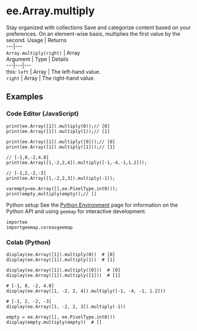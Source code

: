  
#  ee.Array.multiply
Stay organized with collections  Save and categorize content based on your preferences. 
On an element-wise basis, multiplies the first value by the second. Usage | Returns  
---|---  
`Array.multiply(right)` | Array  
Argument | Type | Details  
---|---|---  
this: `left` | Array | The left-hand value.  
`right` | Array | The right-hand value.  
## Examples
### Code Editor (JavaScript)
```
print(ee.Array([1]).multiply(0));// [0]
print(ee.Array([1]).multiply(1));// [1]

print(ee.Array([1]).multiply([0]));// [0]
print(ee.Array([1]).multiply([1]));// [1]

// [-1,8,-2,4.8]
print(ee.Array([1,-2,2,4]).multiply([-1,-4,-1,1.2]));

// [-1,2,-2,-3]
print(ee.Array([1,-2,2,3]).multiply(-1));

varempty=ee.Array([],ee.PixelType.int8());
print(empty.multiply(empty));// []
```

Python setup
See the [ Python Environment](https://developers.google.com/earth-engine/guides/python_install) page for information on the Python API and using `geemap` for interactive development.
```
importee
importgeemap.coreasgeemap
```

### Colab (Python)
```
display(ee.Array([1]).multiply(0))  # [0]
display(ee.Array([1]).multiply(1))  # [1]

display(ee.Array([1]).multiply([0]))  # [0]
display(ee.Array([1]).multiply([1]))  # [1]

# [-1, 8, -2, 4.8]
display(ee.Array([1, -2, 2, 4]).multiply([-1, -4, -1, 1.2]))

# [-1, 2, -2, -3]
display(ee.Array([1, -2, 2, 3]).multiply(-1))

empty = ee.Array([], ee.PixelType.int8())
display(empty.multiply(empty))  # []
```

